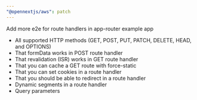 ```yaml
---
"@opennextjs/aws": patch
---
```


Add more e2e for route handlers in app-router example app

- All supported HTTP methods (GET, POST, PUT, PATCH, DELETE, HEAD, and OPTIONS)
- That formData works in POST route handler
- That revalidation (ISR) works in GET route handler
- That you can cache a GET route with force-static
- That you can set cookies in a route handler
- That you should be able to redirect in a route handler
- Dynamic segments in a route handler
- Query parameters